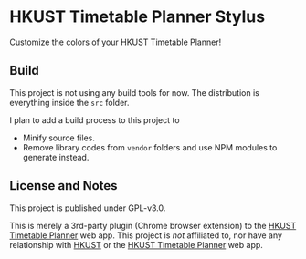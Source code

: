 # HKUST Timetable Planner Stylus

Customize the colors of your HKUST Timetable Planner!

## Build

This project is not using any build tools for now.
The distribution is everything inside the `src` folder.

I plan to add a build process to this project to
* Minify source files.
* Remove library codes from `vendor` folders and use NPM modules to generate instead.

## License and Notes

This project is published under GPL-v3.0.

This is merely a 3rd-party plugin (Chrome browser extension) to the [HKUST Timetable Planner](https://admlu65.ust.hk/) web app.
This project is *not* affiliated to, nor have any relationship with [HKUST](https://hkust.edu.hk/)
or the [HKUST Timetable Planner](https://admlu65.ust.hk/) web app.
